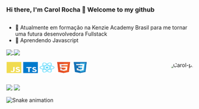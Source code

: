 ### Hi there, I'm Carol Rocha 👋 Welcome to my github
##
- 🔭 Atualmente em formação na Kenzie Academy Brasil para me tornar uma futura desenvolvedora Fullstack
- 🌱 Aprendendo Javascript

<div >
<a href="https://github.com/Carol-Rocha/github-readme-stats">
  <img height="160em"  align="center" src="https://github-readme-stats.vercel.app/api?username=Carol-Rocha&count_private=true&show_icons=true&theme=radical" />
</a>
<a href="https://github.com/Carol-Rocha/convoychat">
  <img height="160em" align="center" src="https://github-readme-stats.vercel.app/api/top-langs/?username=Carol-Rocha&layout=compact&langs_count=8&theme=radical" />
</a>
</div>

<div style="display: inline_block"><br>
  <img align="center" alt="Carol-Js" height="30" width="40" src="https://raw.githubusercontent.com/devicons/devicon/master/icons/javascript/javascript-plain.svg">
  <img align="center" alt="Carol-Ts" height="30" width="40" src="https://raw.githubusercontent.com/devicons/devicon/master/icons/typescript/typescript-plain.svg">
  <img align="center" alt="Carol-React" height="30" width="40" src="https://raw.githubusercontent.com/devicons/devicon/master/icons/react/react-original.svg">
  <img align="center" alt="Carol-HTML" height="30" width="40" src="https://raw.githubusercontent.com/devicons/devicon/master/icons/html5/html5-original.svg">
  <img align="center" alt="Carol-CSS" height="30" width="40" src="https://raw.githubusercontent.com/devicons/devicon/master/icons/css3/css3-original.svg">

  <img align="right" alt="Carol-pic" height="150" style="border-radius:50px;" src="https://cdn.picrew.me/shareImg/org/202303/338224_Zv0kRSBv.png">
</div>

##

<div> 
  <a href = "mailto:caroldsr1@gmail.com"><img src="https://img.shields.io/badge/Gmail-D14836?style=for-the-badge&logo=gmail&logoColor=white" target="_blank"></a>
  <a href="https://www.linkedin.com/in/carol-rocha-70a819247/" target="_blank"><img src="https://img.shields.io/badge/-LinkedIn-%230077B5?style=for-the-badge&logo=linkedin&logoColor=white" target="_blank"></a> 
</div>

  ![Snake animation](https://github.com/Carol-Rocha/Carol-Rocha/blob/output-contribution-grid-snake.svg)
  
<!--
**Carol-Rocha/Carol-Rocha** is a ✨ _special_ ✨ repository because its `README.md` (this file) appears on your GitHub profile.

Here are some ideas to get you started:

- 🔭 I’m currently working on ...
- 🌱 I’m currently learning ...d
- 👯 I’m looking to collaborate on ...
- 🤔 I’m looking for help with ...
- 💬 Ask me about ...
- 📫 How to reach me: ...
- 😄 Pronouns: ...
- ⚡ Fun fact: ...
-->
